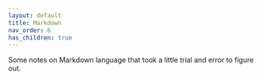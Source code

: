 ```yaml
---
layout: default
title: Markdown
nav_order: 6
has_children: true
---
```


Some notes on Markdown language that took a little trial and error to figure out.
